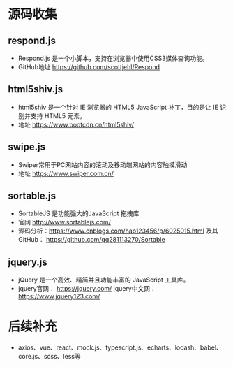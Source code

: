 # 源码收集
## respond.js 
+ Respond.js 是一个小脚本，支持在浏览器中使用CSS3媒体查询功能。
+ GitHub地址 https://github.com/scottjehl/Respond
## html5shiv.js 
+ html5shiv 是一个针对 IE 浏览器的 HTML5 JavaScript 补丁，目的是让 IE 识别并支持 HTML5 元素。 
+ 地址 https://www.bootcdn.cn/html5shiv/
## swipe.js
+ Swiper常用于PC网站内容的滚动及移动端网站的内容触摸滑动
+ 地址 https://www.swiper.com.cn/
## sortable.js
+ SortableJS 是功能强大的JavaScript 拖拽库
+ 官网 http://www.sortablejs.com/
+ 源码分析：https://www.cnblogs.com/hao123456/p/6025015.html  及其GitHub： https://github.com/qq281113270/Sortable
## jquery.js
+ jQuery 是一个高效、精简并且功能丰富的 JavaScript 工具库。
+ jquery官网： https://jquery.com/  jquery中文网： https://www.jquery123.com/
# 后续补充
+ axios、vue、react、mock.js、typescript.js、echarts、lodash、babel、core.js、scss、less等